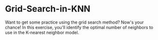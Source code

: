 # Grid-Search-in-KNN
Want to get some practice using the grid search method? Now's your chance! In this exercise, you'll identify the optimal number of neighbors to use in the K-nearest neighbor model.

